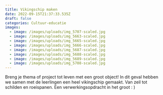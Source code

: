 ```yaml
---
title: Vikingschip maken
date: 2022-09-15T21:37:33.535Z
draft: false
categories: Cultuur-educatie
images:
  - image: /images/uploads/img_5707-scaled.jpg
  - image: /images/uploads/img_5663-scaled.jpg
  - image: /images/uploads/img_5665-scaled.jpg
  - image: /images/uploads/img_5666-scaled.jpg
  - image: /images/uploads/img_5687-scaled.jpg
  - image: /images/uploads/img_5688-scaled.jpg
  - image: /images/uploads/img_5689-scaled.jpg
  - image: /images/uploads/img_5708-scaled.jpg
---
```

Breng je thema of project tot leven met een groot object! In dit geval hebben we samen met de leerlingen een heel vikingschip gemaakt. Van zeil tot schilden en roeispanen. Een verwerkingsopdracht in het groot : )